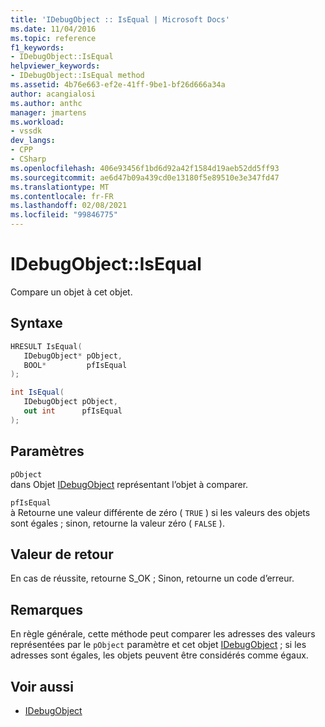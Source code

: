 ```yaml
---
title: 'IDebugObject :: IsEqual | Microsoft Docs'
ms.date: 11/04/2016
ms.topic: reference
f1_keywords:
- IDebugObject::IsEqual
helpviewer_keywords:
- IDebugObject::IsEqual method
ms.assetid: 4b76e663-ef2e-41ff-9be1-bf26d666a34a
author: acangialosi
ms.author: anthc
manager: jmartens
ms.workload:
- vssdk
dev_langs:
- CPP
- CSharp
ms.openlocfilehash: 406e93456f1bd6d92a42f1584d19aeb52dd5ff93
ms.sourcegitcommit: ae6d47b09a439cd0e13180f5e89510e3e347fd47
ms.translationtype: MT
ms.contentlocale: fr-FR
ms.lasthandoff: 02/08/2021
ms.locfileid: "99846775"
---
```

# <a name="idebugobjectisequal"></a>IDebugObject::IsEqual
Compare un objet à cet objet.

## <a name="syntax"></a>Syntaxe

```cpp
HRESULT IsEqual( 
   IDebugObject* pObject,
   BOOL*         pfIsEqual
);
```

```csharp
int IsEqual(
   IDebugObject pObject,
   out int      pfIsEqual
);
```

## <a name="parameters"></a>Paramètres
`pObject`\
dans Objet [IDebugObject](../../../extensibility/debugger/reference/idebugobject.md) représentant l’objet à comparer.

`pfIsEqual`\
à Retourne une valeur différente de zéro ( `TRUE` ) si les valeurs des objets sont égales ; sinon, retourne la valeur zéro ( `FALSE` ).

## <a name="return-value"></a>Valeur de retour
 En cas de réussite, retourne S_OK ; Sinon, retourne un code d’erreur.

## <a name="remarks"></a>Remarques
 En règle générale, cette méthode peut comparer les adresses des valeurs représentées par le `pObject` paramètre et cet objet [IDebugObject](../../../extensibility/debugger/reference/idebugobject.md) ; si les adresses sont égales, les objets peuvent être considérés comme égaux.

## <a name="see-also"></a>Voir aussi
- [IDebugObject](../../../extensibility/debugger/reference/idebugobject.md)
